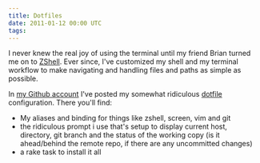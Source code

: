 ```yaml
---
title: Dotfiles
date: 2011-01-12 00:00 UTC
tags:
---
```


I never knew the real joy of using the terminal until my friend Brian turned me on to [ZShell](http://www.zsh.org/).  Ever since, I've customized my shell and my terminal workflow to make navigating and handling files and paths as simple as possible.

In [my Github account](http://www.github.com/markupboy) I've posted my somewhat ridiculous [dotfile](http://www.github.com/markupboy/dotfiles) configuration. There you'll find:

* My aliases and binding for things like zshell, screen, vim and git
* the ridiculous prompt i use that's setup to display current host, directory, git branch and the status of the working copy (is it ahead/behind the remote repo, if there are any uncommitted changes)
* a rake task to install it all
